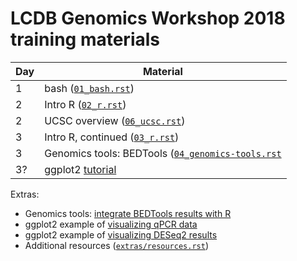 # LCDB Genomics Workshop 2018 training materials

| Day | Material                                                                     |
| --- | -------------------                                                          |
| 1   | bash ([``01_bash.rst``](01_bash.rst))                                        |
| 2   | Intro R ([``02_r.rst``](02_r.rst))                                           |
| 2   | UCSC overview ([``06_ucsc.rst``](06_ucsc.rst))                               |
| 3   | Intro R, continued ([``03_r.rst``](03_r.rst))                                |
| 3   | Genomics tools: BEDTools ([``04_genomics-tools.rst``](04_genomics-tools.rst) |
| 3?  | ggplot2 [tutorial](http://r4ds.had.co.nz/data-visualisation.html)            |

Extras:

- Genomics tools: [integrate BEDTools results with R](05_chow_hfd.md)
- ggplot2 example of [visualizing qPCR data](extras/ggplot2_additional/knockdowns_example/knockdowns.md)
- ggplot2 example of [visualizing DESeq2 results](extras/ggplot2_additional/deseq2_example/deseq.md)
- Additional resources ([``extras/resources.rst``](extras/resources.rst))
